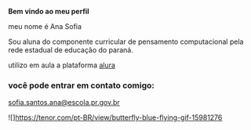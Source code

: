 **Bem vindo ao meu perfil**

meu nome é Ana Sofia

Sou aluna do componente curricular de pensamento computacional pela rede estadual de educação do paraná. 

utilizo em aula a plataforma [alura](https.//www.alura.com.br/)

### você pode entrar em contato comigo:
 
sofia.santos.ana@escola.pr.gov.br

![]https://tenor.com/pt-BR/view/butterfly-blue-flying-gif-15981276
